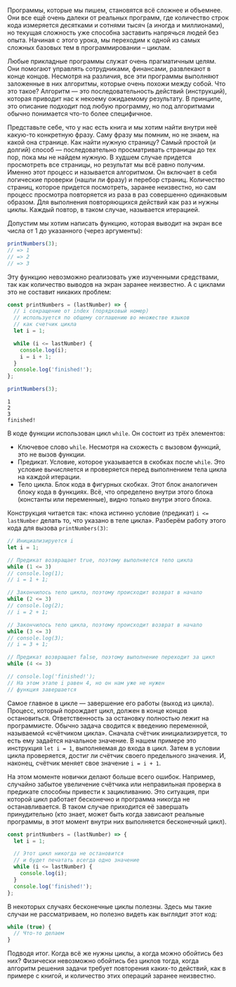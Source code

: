 
Программы, которые мы пишем, становятся всё сложнее и объемнее. Они все ещё очень далеки от реальных программ, где количество строк кода измеряется десятками и сотнями тысяч (а иногда и миллионами), но текущая сложность уже способна заставить напрячься людей без опыта. Начиная с этого урока, мы переходим к одной из самых сложных базовых тем в программировании – циклам.

Любые прикладные программы служат очень прагматичным целям. Они помогают управлять сотрудниками, финансами, развлекают в конце концов. Несмотря на различия, все эти программы выполняют заложенные в них алгоритмы, которые очень похожи между собой. Что это такое? Алгоритм — это последовательность действий (инструкций), которая приводит нас к некоему ожидаемому результату. В принципе, это описание подходит под любую программу, но под алгоритмами обычно понимается что-то более специфичное.

Представьте себе, что у нас есть книга и мы хотим найти внутри неё какую-то конкретную фразу. Саму фразу мы помним, но не знаем, на какой она странице. Как найти нужную страницу? Самый простой (и долгий) способ — последовательно просматривать страницы до тех пор, пока мы не найдем нужную. В худшем случае придется просмотреть все страницы, но результат мы всё равно получим. Именно этот процесс и называется алгоритмом. Он включает в себя логические проверки (нашли ли фразу) и перебор страниц. Количество страниц, которое придется посмотреть, заранее неизвестно, но сам процесс просмотра повторяется из раза в раз совершенно одинаковым образом. Для выполнения повторяющихся действий как раз и нужны циклы. Каждый повтор, в таком случае, называется итерацией.

Допустим мы хотим написать функцию, которая выводит на экран все числа от 1 до указанного (через аргументы):

```javascript
printNumbers(3);
// => 1
// => 2
// => 3
```

Эту функцию невозможно реализовать уже изученными средствами, так как количество выводов на экран заранее неизвестно. А с циклами это не составит никаких проблем:

```javascript
const printNumbers = (lastNumber) => {
  // i сокращение от index (порядковый номер)
  // используется по общему соглашению во множестве языков
  // как счетчик цикла
  let i = 1;

  while (i <= lastNumber) {
    console.log(i);
    i = i + 1;
  }
  console.log('finished!');
};

printNumbers(3);
```

```text
1
2
3
finished!
```

В коде функции использован цикл `while`. Он состоит из трёх элементов:

* Ключевое слово `while`. Несмотря на схожесть с вызовом функций, это не вызов функции.
* Предикат. Условие, которое указывается в скобках после `while`. Это условие вычисляется и проверяется перед выполнением тела цикла на каждой итерации.
* Тело цикла. Блок кода в фигурных скобках. Этот блок аналогичен блоку кода в функциях. Всё, что определено внутри этого блока (константы или переменные), видно только внутри этого блока.

Конструкция читается так: «пока истинно условие (предикат) `i <= lastNumber` делать то, что указано в теле цикла». Разберём работу этого кода для вызова `printNumbers(3)`:

```javascript
// Инициализируется i
let i = 1;

// Предикат возвращает true, поэтому выполняется тело цикла
while (1 <= 3)
// console.log(1);
// i = 1 + 1;

// Закончилось тело цикла, поэтому происходит возврат в начало
while (2 <= 3)
// console.log(2);
// i = 2 + 1;

// Закончилось тело цикла, поэтому происходит возврат в начало
while (3 <= 3)
// console.log(3);
// i = 3 + 1;

// Предикат возвращает false, поэтому выполнение переходит за цикл
while (4 <= 3)

// console.log('finished!');
// На этом этапе i равен 4, но он нам уже не нужен
// функция завершается
```

Самое главное в цикле — завершение его работы (выход из цикла). Процесс, который порождает цикл, должен в конце концов остановиться. Ответственность за остановку полностью лежит на программисте. Обычно задача сводится к введению переменной, называемой «счётчиком цикла». Сначала счётчик инициализируется, то есть ему задаётся начальное значение. В нашем примере это инструкция `let i = 1`, выполняемая до входа в цикл. Затем в условии цикла проверяется, достиг ли счётчик своего предельного значения. И, наконец, счётчик меняет свое значение `i = i + 1`.

На этом моменте новички делают больше всего ошибок. Например, случайно забытое увеличение счётчика или неправильная проверка в предикате способны привести к зацикливанию. Это ситуация, при которой цикл работает бесконечно и программа никогда не останавливается. В таком случае приходится её завершать принудительно (кто знает, может быть когда зависают реальные программы, в этот момент внутри них выполняется бесконечный цикл).

```javascript
const printNumbers = (lastNumber) => {
  let i = 1;

  // Этот цикл никогда не остановится
  // и будет печатать всегда одно значение
  while (i <= lastNumber) {
    console.log(i);
  }
  console.log('finished!');
};
```

В некоторых случаях бесконечные циклы полезны. Здесь мы такие случаи не рассматриваем, но полезно видеть как выглядит этот код:

```javascript
while (true) {
  // Что-то делаем
}
```

Подводя итог. Когда всё же нужны циклы, а когда можно обойтись без них? Физически невозможно обойтись без циклов тогда, когда алгоритм решения задачи требует повторения каких-то действий, как в примере с книгой, и количество этих операций заранее неизвестно.
